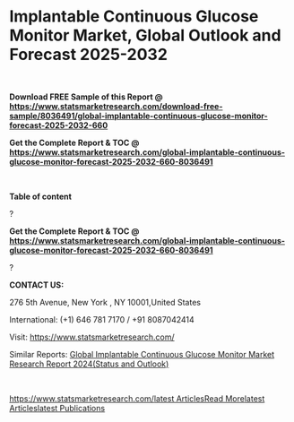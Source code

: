 <h1>Implantable Continuous Glucose Monitor Market, Global Outlook and Forecast 2025-2032</h1><br/><p><strong>Download FREE Sample of this Report @ <a href="https://www.statsmarketresearch.com/download-free-sample/8036491/global-implantable-continuous-glucose-monitor-forecast-2025-2032-660">https://www.statsmarketresearch.com/download-free-sample/8036491/global-implantable-continuous-glucose-monitor-forecast-2025-2032-660</a></strong></p>
 
 
 
 <div><b>Get the Complete Report & TOC @ <a href="https://www.statsmarketresearch.com/global-implantable-continuous-glucose-monitor-forecast-2025-2032-660-8036491">https://www.statsmarketresearch.com/global-implantable-continuous-glucose-monitor-forecast-2025-2032-660-8036491</a></b></div>
 
 
 
 <p><br />
 
 <b>Table of content</b></p>
 
 
 
 <p>? </p>
 
 
 
 <div><b>Get the Complete Report & TOC @ <a href="https://www.statsmarketresearch.com/global-implantable-continuous-glucose-monitor-forecast-2025-2032-660-8036491">https://www.statsmarketresearch.com/global-implantable-continuous-glucose-monitor-forecast-2025-2032-660-8036491</a></b></div>
 
 
 
 <p>? </p>
 
 
 
 <p><b>CONTACT US:</b><br />
 
 276 5th Avenue, New York , NY 10001,United States<br />
 
 International: (+1) 646 781 7170 / +91 8087042414<br />
 
 Visit: <a href="https://www.statsmarketresearch.com/">https://www.statsmarketresearch.com/</a><br />
 
 Similar Reports: <a href="https://www.statsmarketresearch.com/global-implantable-continuous-glucose-monitor-forecast-2025-2032-660-8036491">Global Implantable Continuous Glucose Monitor Market Research Report 2024(Status and Outlook)</a><br />
 
 <br />
 
 <a href="https://gyeongbokgung.com">https://www.statsmarketresearch.com/</a><a href="https://hallyeomaritime.com">latest Articles</a><a href="https://jingwansa.com">Read More</a><a href="https://nguoiviet.jp/">latest Articles</a><a href="https://www.intelmarketresearch.com/">latest Publications</a></p>